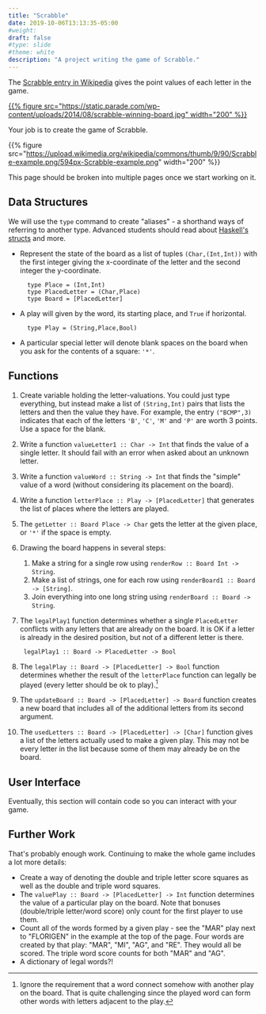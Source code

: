 ```yaml
---
title: "Scrabble"
date: 2019-10-06T13:13:35-05:00
#weight: 
draft: false
#type: slide
#theme: white
description: "A project writing the game of Scrabble."
---
```


The [Scrabble entry in
Wikipedia](https://en.wikipedia.org/wiki/Scrabble_letter_distributions#English)
gives the point values of each letter in the game.

[{{% figure src="https://static.parade.com/wp-content/uploads/2014/08/scrabble-winning-board.jpg"
width="200" %}}](https://parade.com/327792/scrabble-winning-board/)

Your job is to create the game of Scrabble.
   
{{% figure
src="https://upload.wikimedia.org/wikipedia/commons/thumb/9/90/Scrabble-example.png/594px-Scrabble-example.png" 
width="200" %}}

This page should be broken into multiple pages once we start working
on it.

## Data Structures

We will use the `type` command to create "aliases" - a shorthand ways of
referring to another type.
Advanced students should read about
[Haskell's
structs](http://learnyouahaskell.com/making-our-own-types-and-typeclasses)
and more.

* Represent the state of the board as a list of tuples
   `(Char,(Int,Int))` with the first integer giving the x-coordinate of
   the letter and the second integer the y-coordinate.
   
	    type Place = (Int,Int)
		type PlacedLetter = (Char,Place)
		type Board = [PlacedLetter]

* A play will given by the word, its starting place, and `True` if horizontal. 

		type Play = (String,Place,Bool)

* A particular special letter will denote blank spaces on the board
  when you ask for the contents of a square: `'*'`. 

## Functions

1. Create variable holding the letter-valuations. You could just type everything,
   but instead make a list of `(String,Int)` pairs that lists the
   letters and then the value they have. For example, the entry
   `("BCMP",3)` indicates that each of the letters `'B'`, `'C'`, `'M'`
   and `'P'` are worth 3 points. Use a space for the blank.
   
2. Write a function `valueLetter1 :: Char -> Int` that finds the value
   of a single letter. It should fail with an error when asked about
   an unknown letter.
   
3. Write a function `valueWord :: String -> Int` that finds the
   "simple" value of a word (without considering its placement on the
   board). 
   
4. Write a function `letterPlace :: Play -> [PlacedLetter]` that 
   generates the list of places where the letters are played.

5. The `getLetter :: Board Place -> Char` gets the letter at the given
   place, or `'*'` if the space is empty.

6. Drawing the board happens in several steps: 

	1. Make a string for a single row using `renderRow :: Board Int -> String`.
	2. Make a list of strings, one for each row using `renderBoard1 ::
       Board -> [String]`.
	3. Join everything into one long string using `renderBoard ::
       Board -> String`.

6. The `legalPlay1` function determines whether a single `PlacedLetter`
   conflicts with any letters that are already on the
   board. It is OK if a letter is already in the desired position, but
   not of a different letter is there.

		legalPlay1 :: Board -> PlacedLetter -> Bool

7. The `legalPlay :: Board -> [PlacedLetter] -> Bool` function
   determines whether the result of the `letterPlace` function can
   legally be played (every letter should be ok to play).[^1]

8. The `updateBoard :: Board -> [PlacedLetter] -> Board` function
   creates a new board that includes all of the additional letters from its
   second argument.

9. The `usedLetters :: Board -> [PlacedLetter] -> [Char]` function
   gives a list of the letters actually used to make a given
   play. This may not be every letter in the list because some of them
   may already be on the board.

## User Interface

Eventually, this section will contain code so you can interact with
your game.

## Further Work

That's probably enough work. Continuing to make the whole game
 includes a lot more details:
 
* Create a way of denoting the double and triple letter
score squares as well as the double and triple word squares.
* The `valuePlay :: Board -> [PlacedLetter] -> Int` function
  determines the value of a particular play on the board.
 Note that bonuses (double/triple letter/word score) only count for the first
player to use them.
* Count all of the words formed by a given play - see the "MAR" play
  next to "FLORIGEN" in the example at the top of the page. Four words
  are created by that play: "MAR", "MI", "AG", and "RE". They would
  all be scored. The triple word score counts for both "MAR" and "AG". 
* A dictionary of legal words?! 

[^1]: Ignore the requirement that a word connect somehow with another play on the board. That is quite challenging since the played word can form other words with letters adjacent to the play.

